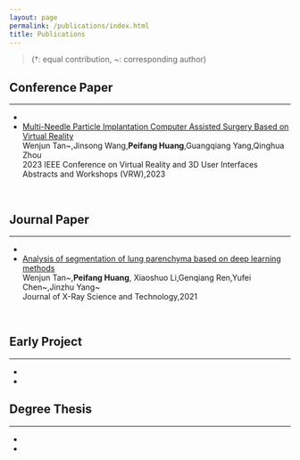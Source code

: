 ```yaml
---
layout: page
permalink: /publications/index.html
title: Publications
---
```


> (†: equal contribution, ~: corresponding author)


## Conference Paper
---

- <br>
- [Multi-Needle Particle Implantation Computer Assisted Surgery Based on Virtual Reality](https://ieeexplore.ieee.org/document/10108805)<br>Wenjun Tan~,Jinsong Wang,**Peifang Huang**,Guangqiang Yang,Qinghua Zhou <br> 2023 IEEE Conference on Virtual Reality and 3D User Interfaces Abstracts and Workshops (VRW),2023<br>


<br>



## Journal Paper
---

-  <br>
- [Analysis of segmentation of lung parenchyma based on deep learning methods](https://doi.org/10.3233/XST-210956)<br>Wenjun Tan~,**Peifang Huang**, Xiaoshuo Li,Genqiang Ren,Yufei Chen~,Jinzhu Yang~ <br> Journal of X-Ray Science and Technology,2021 <br>

<br>



## Early Project
---

- <br>
- 






## Degree Thesis
---

- <br>
- 

<br>

<br>